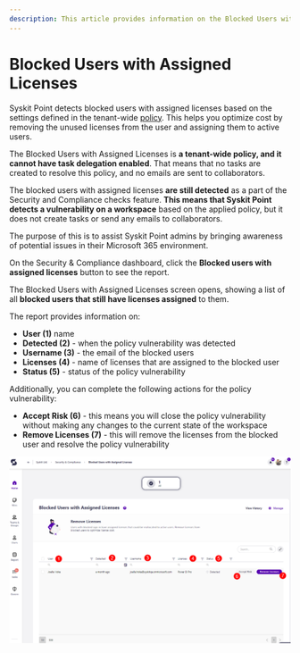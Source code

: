 ```yaml
---
description: This article provides information on the Blocked Users with Assigned Licenses report.
---
```



# Blocked Users with Assigned Licenses

Syskit Point detects blocked users with assigned licenses based on the settings defined in the tenant-wide [policy](../automated-workflows/blocked-users-with-licenses-admin.md). This helps you optimize cost by removing the unused licenses from the user and assigning them to active users. 

The Blocked Users with Assigned Licenses is **a tenant-wide policy, and it cannot have task delegation enabled**. That means that no tasks are created to resolve this policy, and no emails are sent to collaborators.

The blocked users with assigned licenses **are still detected** as a part of the Security and Compliance checks feature. **This means that Syskit Point detects a vulnerability on a workspace** based on the applied policy, but it does not create tasks or send any emails to collaborators. 

The purpose of this is to assist Syskit Point admins by
bringing awareness of potential issues in their Microsoft 365 environment. 

On the Security & Compliance dashboard, click the **Blocked users with assigned licenses** button to see the report.

The Blocked Users with Assigned Licenses screen opens, showing a list of all **blocked users that still have licenses assigned** to them.

The report provides information on:
  * **User (1)** name
  * **Detected (2)** - when the policy vulnerability was detected
  * **Username (3)** - the email of the blocked users
  * **Licenses (4)** - name of licenses that are assigned to the blocked user
  * **Status (5)** - status of the policy vulnerability

Additionally, you can complete the following actions for the policy vulnerability:
  * **Accept Risk (6)** - this means you will close the policy vulnerability without making any changes to the current state of the workspace
  * **Remove Licenses (7)** - this will remove the licenses from the blocked user and resolve the policy vulnerability


![Blocked Users with Assigned Licenses](../../../static/img/security-compliance-checks-blocked-users.png)


